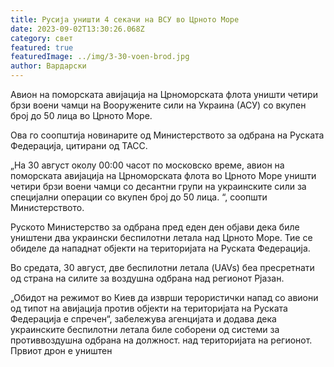 ```yaml
---
title: Русија уништи 4 секачи на ВСУ во Црното Море
date: 2023-09-02T13:30:26.068Z
category: свет
featured: true
featuredImage: ../img/3-30-voen-brod.jpg
author: Вардарски
---
```

Авион на поморската авијација на Црноморската флота уништи четири брзи воени чамци на Вооружените сили на Украина (АСУ) со вкупен број до 50 лица во Црното Море.

Ова го соопштија новинарите од Министерството за одбрана на Руската Федерација, цитирани од ТАСС.

„На 30 август околу 00:00 часот по московско време, авион на поморската авијација на Црноморската флота во Црното Море уништи четири брзи воени чамци со десантни групи на украинските сили за специјални операции со вкупен број до 50 лица. “, соопшти Министерството.

Руското Министерство за одбрана пред еден ден објави дека биле уништени два украински беспилотни летала над Црното Море. Тие се обиделе да нападнат објекти на територијата на Руската Федерација.

Во средата, 30 август, две беспилотни летала (UAVs) беа пресретнати од страна на силите за воздушна одбрана над регионот Рјазан.

„Обидот на режимот во Киев да изврши терористички напад со авиони од типот на авијација против објекти на територијата на Руската Федерација е спречен“, забележува агенцијата и додава дека украинските беспилотни летала биле соборени од системи за противвоздушна одбрана на должност. над територијата на регионот. Првиот дрон е уништен